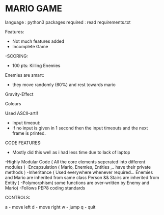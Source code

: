 # MARIO GAME
language : python3
packages required : read requirements.txt

Features:
- Not much features added
- Incomplete Game 

-SCORING:
  - 100 pts: Killing Enemies
  
  Enemies are smart:
   - they move randomly (60%) and rest towards mario

  Gravity-Effect

  Colours

  Used ASCII-art!!

  - Input timeout:
  -  If no input is given in 1 second then the input timeouts and the next frame is printed.


CODE FEATURES:
 - Mostly did this well as i had less time due to lack of laptop
 
 -Highly Modular Code ( All the core elements seperated into different modules )
 -Encapsulation ( Mario, Enemies, Entities ,.. have their private methods )
 -Inheritance ( Used everywhere whenever required... Enemies and Mario are inherited from same class Person && Stairs are inherited from Entity )
 -Polymorphism( some functions are over-written by Enemy and Mario)
 -Follows PEP8 coding standards

CONTROLS:

a - move left
d - move right
w - jump
q - quit



